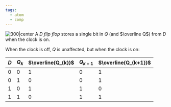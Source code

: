 ```yaml
---
tags:
  - atom
  - comp
---
```

![300|center](d-flip-flop.excalidraw)
A *D flip flop* stores a single bit in $Q$ (and $\overline Q$) from $D$ when the clock is on.

When the clock is off, $Q$ is unaffected, but when the clock is on:

| $D$ | $Q_{k}$ | $\overline{Q_{k}}$ | $Q_{k+1}$ | $\overline{Q_{k+1}}$ |
| --- | ------- | ------------------ | --------- | -------------------- |
| 0   | 0       | 1                  | 0         | 1                    |
| 0   | 1       | 0                  | 0         | 1                    |
| 1   | 0       | 1                  | 1         | 0                    |
| 1   | 1       | 0                  | 1         | 1                    |
